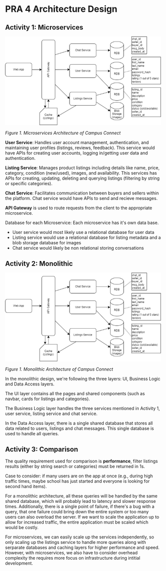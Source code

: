 # PRA 4 Architecture Design

## Activity 1: Microservices

![Activity1](./assets/microservices.png)

_Figure 1. Microservices Architecture of Campus Connect_

**User Service**: Handles user account management, authentication, and maintaining user profiles (listings, reviews, feedback). This service would have APIs for creating user accounts, logging in/getting user data and authentication.

**Listing Service**: Manages product listings including details like name, price, category, condition (new/used), images, and availability. This services has APIs for creating, updating, deleting and querying listings (filtering by string or specific categories).

**Chat Service**: Facilitates communication between buyers and sellers within the platform. Chat service would have APIs to send and recieve messages.

**API Gateway** is used to route requests from the client to the appropriate microservice.

Database for each Microservice: Each microservice has it's own data base. 
- User service would most likely use a relational database for user data
- Listing service would use a relational database for listing metadata and a blob storage database for images
- Chat service would likely be non relational storing conversations


## Activity 2: Monolithic

![Activity2](./assets/monolithic.png)

_Figure 1. Monolithic Architecture of Campus Connect_

In the monolithic design, we're following the three layers: UI, Business Logic and Data Access layers.

The UI layer contains all the pages and shared components (such as navbar, cards for listings and categories).

The Business Logic layer handles the three services mentioned in Activity 1, user service, listing service and chat service.

In the Data Access layer, there is a single shared database that stores all data related to users, listings and chat messages. This single database is used to handle all queries.

## Activity 3: Comparison

The quality requirement used for comparison is **performance**, filter listings results (either by string search or categories) must be returned in 1s.

Case to consider: if many users are on the app at once (e.g., during high traffic times, maybe school has just started and everyone is looking for second hand items).

For a monolithic architecture, all these queries will be handled by the same shared database, which will probably lead to latency and slower response times. Additionally, there is a single point of failure, if there's a bug with a query, that one failure could bring down the entire system or too many users can also overload the server. If we want to scale the application up to allow for increased traffic, the entire application must be scaled which would be costly.

For microservices, we can easily scale up the services independently, so only scaling up the listings service to handle more queries along with serparate databases and caching layers for higher performance and speed. However, with microservices, we also have to consider overhead complexity the requires more focus on infrastructure  during intitial development.

